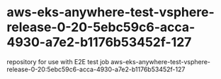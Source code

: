 # aws-eks-anywhere-test-vsphere-release-0-20-5ebc59c6-acca-4930-a7e2-b1176b53452f-127
repository for use with E2E test job aws-eks-anywhere-test-vsphere-release-0-20:5ebc59c6-acca-4930-a7e2-b1176b53452f-127
